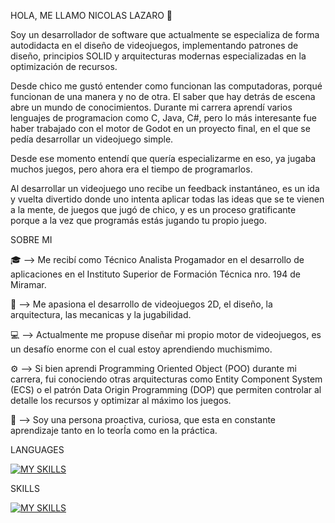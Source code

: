 HOLA, ME LLAMO NICOLAS LAZARO 👋

Soy un desarrollador de software que actualmente se especializa de forma autodidacta en el diseño de videojuegos, implementando patrones de diseño, principios SOLID y arquitecturas modernas especializadas en la optimización de recursos.

Desde chico me gustó entender como funcionan las computadoras, porqué funcionan de una manera y no de otra. El saber que hay detrás de escena abre un mundo de conocimientos.
Durante mi carrera aprendí varios lenguajes de programacion como C, Java, C#, pero lo más interesante fue haber trabajado con el motor de Godot en un proyecto final, en el que se pedía desarrollar un videojuego simple.

Desde ese momento entendí que quería especializarme en eso, ya jugaba muchos juegos, pero ahora era el tiempo de programarlos.

Al desarrollar un videojuego uno recibe un feedback instantáneo, es un ida y vuelta divertido donde uno intenta aplicar todas las ideas que se te vienen a la mente, de juegos que jugó de chico, y es un proceso gratificante porque a la vez que programás estás jugando tu propio juego.



SOBRE MI

  🎓 --> Me recibí como Técnico Analista Progamador en el desarrollo de aplicaciones en el Instituto Superior de Formación Técnica nro. 194 de Miramar.

  🤖 --> Me apasiona el desarrollo de videojuegos 2D, el diseño, la arquitectura, las mecanicas y la jugabilidad.
  
  💻 --> Actualmente me propuse diseñar mi propio motor de videojuegos, es un desafío enorme con el cual estoy aprendiendo muchismimo.
  
  ⚙️ --> Si bien aprendi Programming Oriented Object (POO) durante mi carrera, fui conociendo otras arquitecturas como Entity Component System (ECS) o el patrón Data Origin                 Programming (DOP) que permiten controlar al detalle los recursos y optimizar al máximo los juegos.

  🧠 --> Soy una persona proactiva, curiosa, que esta en constante aprendizaje tanto en lo teorÍa como en la práctica.



  LANGUAGES
  
  [![MY SKILLS](https://skillicons.dev/icons?i=c,cs,cpp,java)](https://skillicons.dev)



  SKILLS

  [![MY SKILLS](https://skillicons.dev/icons?i=godot,vscode)](https://skillicons.dev)
